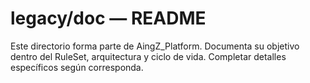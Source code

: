 # legacy/doc — README

Este directorio forma parte de AingZ_Platform. Documenta su objetivo dentro del RuleSet, arquitectura y ciclo de vida. Completar detalles específicos según corresponda.
